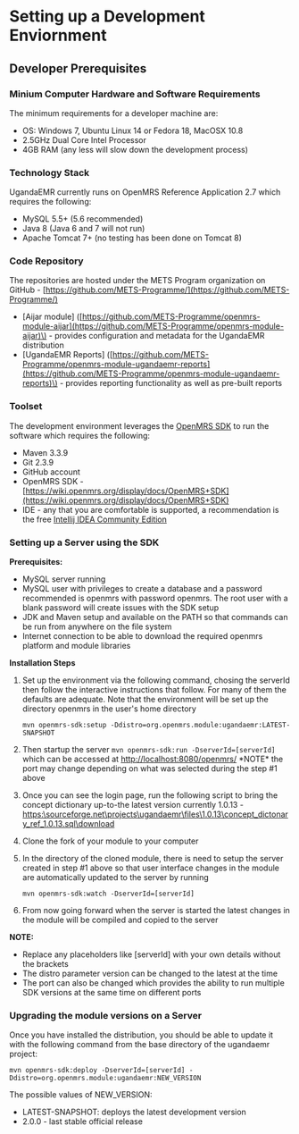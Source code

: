 # Setting up a Development Enviornment

## Developer Prerequisites

### Minium Computer Hardware and Software Requirements

The minimum requirements for a developer machine are:

* OS: Windows 7, Ubuntu Linux 14 or Fedora 18, MacOSX 10.8 
* 2.5GHz Dual Core Intel Processor 
* 4GB RAM \(any less will slow down the development process\) 

### Technology Stack

UgandaEMR currently runs on OpenMRS Reference Application 2.7 which requires the following:

* MySQL 5.5+ \(5.6 recommended\) 
* Java 8 \(Java 6 and 7 will not run\) 
* Apache Tomcat 7+ \(no testing has been done on Tomcat 8\)

### Code Repository

The repositories are hosted under the METS Program organization on GitHub - [https://github.com/METS-Programme/](https://github.com/METS-Programme/)

* \[Aijar module\] \([https://github.com/METS-Programme/openmrs-module-aijar](https://github.com/METS-Programme/openmrs-module-aijar)\) - provides configuration and metadata for the UgandaEMR distribution
* \[UgandaEMR Reports\] \([https://github.com/METS-Programme/openmrs-module-ugandaemr-reports](https://github.com/METS-Programme/openmrs-module-ugandaemr-reports)\) - provides reporting functionality as well as pre-built reports

### Toolset

The development environment leverages the [OpenMRS SDK](https://wiki.openmrs.org/display/docs/OpenMRS+SDK) to run the software which requires the following:

* Maven 3.3.9
* Git 2.3.9
* GitHub account
* OpenMRS SDK - [https://wiki.openmrs.org/display/docs/OpenMRS+SDK](https://wiki.openmrs.org/display/docs/OpenMRS+SDK)
* IDE - any that you are comfortable is supported, a recommendation is the free  [Intellij IDEA Community Edition](https://www.jetbrains.com/idea/download/#)

### Setting up a Server using the SDK

**Prerequisites:**

* MySQL server running 
* MySQL user with privileges to create a database and a password recommended is openmrs with password openmrs. The root user with a blank password will create issues with the SDK setup
* JDK and Maven setup and available on the PATH so that commands can be run from anywhere on the file system 
* Internet connection to be able to download the required openmrs platform and module libraries 

**Installation Steps**

1. Set up the environment via the following command, chosing the serverId then follow the interactive instructions that follow. For many of them the defaults are adequate. Note that the environment will be set up the directory openmrs in the user's home directory

   `mvn openmrs-sdk:setup -Ddistro=org.openmrs.module:ugandaemr:LATEST-SNAPSHOT`

2. Then startup the server `mvn openmrs-sdk:run -DserverId=[serverId]` which can be accessed at [http://localhost:8080/openmrs/](http://localhost:8081/openmrs/) \*NOTE\* the port may change depending on what was selected during the step \#1 above
3. Once you can see the login page, run the following script to bring the concept dictionary up-to-the latest version currently 1.0.13 - [https:\sourceforge.net\projects\ugandaemr\files\1.0.13\concept\_dictonary\_ref\_1.0.13.sql\download](https://sourceforge.net/projects/ugandaemr/files/1.0.13/concept_dictonary_ref_1.0.13.sql/download)
4. Clone the fork of your module to your computer
5. In the directory of the cloned module, there is need to setup the server created in step \#1 above so that user interface changes in the module are automatically updated to the server by running

   `mvn openmrs-sdk:watch -DserverId=[serverId]`

6. From now going forward when the server is started the latest changes in the module will be compiled and copied to the server

**NOTE:**

* Replace any placeholders like \[serverId\] with your own details without the brackets 
* The distro parameter version can be changed to the latest at the time 
* The port can also be changed which provides the ability to run multiple SDK versions at the same time on different ports 

### Upgrading the module versions on a Server

Once you have installed the distribution, you should be able to update it with the following command from the base directory of the ugandaemr project:

`mvn openmrs-sdk:deploy -DserverId=[serverId] -Ddistro=org.openmrs.module:ugandaemr:NEW_VERSION`

The possible values of NEW\_VERSION:

* LATEST-SNAPSHOT: deploys the latest development version 
* 2.0.0 - last stable official release 

